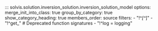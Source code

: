 ::: solvis.solution.inversion_solution.inversion_solution_model
    options:
      merge_init_into_class: true
      group_by_category: true
      show_category_heading: true
      members_order: source
      filters:
        - "!^_[^_]"
        - "!^get_"  # Deprecated function signatures
        - "!^log = logging"

<!-- ::: solvis.solution.inversion_solution.inversion_solution_model.CompositeSolutionModel
    options:
        inherited_members: false
        members_order: alphabetical -->